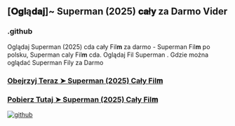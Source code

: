 ## [𝐎𝐠𝐥ą𝐝𝐚𝐣]~ Superman (2025) 𝐜𝐚ł𝐲 za Darmo Vider

### .github

Oglądaj Superman (2025) cda cały Fil𝐦 za darmo - Superman Fil𝐦  po polsku, Superman caly Fil𝐦 cda. Oglądaj Fil Superman . Gdzie można oglądać Superman Fily za Darmo

### [Obejrzyj Teraz ➤ Superman (2025) Cały Fil𝐦 ](https://watching4khdmovies.blogspot.com/2025/06/superman-pl.html)

### [Pobierz Tutaj ➤ Superman (2025) Cały Fil𝐦 ](https://watching4khdmovies.blogspot.com/2025/06/superman-pl.html)

<a href="https://watching4khdmovies.blogspot.com/2025/06/superman-pl.html" rel="nofollow"><img src="https://image.tmdb.org/t/p/w1280/ombsmhYUqR4qqOLOxAyr5V8hbyv.jpg" alt="github" data-canonical-src="https://image.tmdb.org/t/p/w1280/ombsmhYUqR4qqOLOxAyr5V8hbyv.jpg" style="max-width: 100%;"></a>

